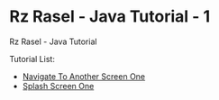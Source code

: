 # Rz Rasel - Java Tutorial - 1
Rz Rasel - Java Tutorial


Tutorial List:
* [Navigate To Another Screen One](https://github.com/rzrasel/Flutter-Tutorial-Rz-Rasel/tree/Flutter-Tutorial-Navigate-To-Another-Screen-One)
* [Splash Screen One](https://github.com/rzrasel/Flutter-Tutorial-Rz-Rasel/tree/Flutter-Tutorial-Splash-Screen-One)
